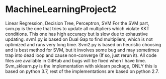 # MachineLearningProject2
Linear Regression, Decision Tree, Perceptron, SVM
For the SVM part, svm.py is the one that tries to update all multipliers which violate KKT conditions. This one has high accuracy but is slow due to exhaustive updating. svm1.py is based on Dual Gap to find multipliers, which is not optimized and runs very long time. Svm2.py is based on heuristic choosing and is best method for SVM, but it involves some bug and may sometimes trap into dead loop and cause non-converge (If so, just rerun it). All code files are available in GitHub and bugs will be fixed when I have time. Svm_sklearn.py is the implementation with sklearn package, ONLY this is based on python 3.7, rest of the implementations are based on python 2.7. 
